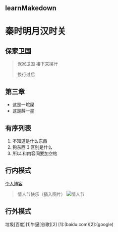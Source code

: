 learnMakedown
--------------
秦时明月汉时关
=============
保家卫国
-------------
> 保家卫国
> 接下来换行
>
> 换行过后

第三章
--------
+ 这是一坨屎
+ 这是薛一星

有序列表
-------
1. 不知道是什么东西
2. 狗东西
3.区别是什么
4. 所以.和内容间要加空格

## 行内模式
[个人博客](shazhi.cf)
> 情人节快乐（插入图片）
![情人节](https://www.nanrenwo.net/uploads/allimg/160105/8420-160105144J4.jpg)

## 行外模式
垃圾[百度][1]牛逼[谷歌][2]
[1]:(baidu.com)[2]:(google)
